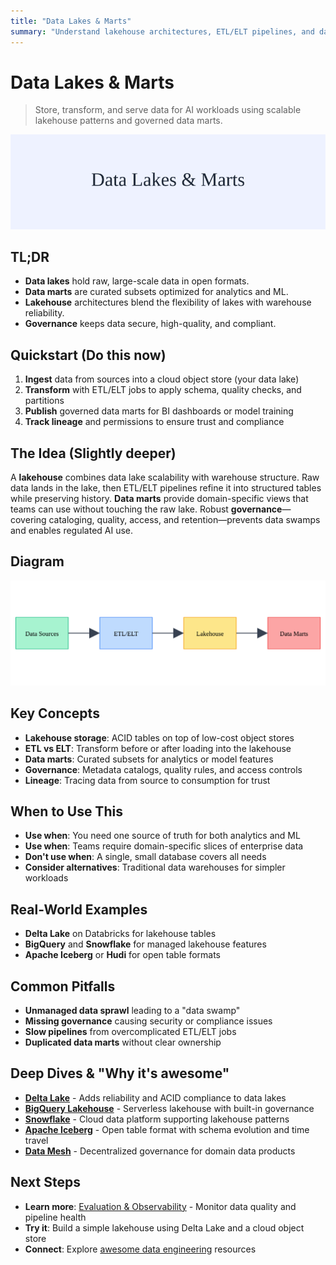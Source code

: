 ```yaml
---
title: "Data Lakes & Marts"
summary: "Understand lakehouse architectures, ETL/ELT pipelines, and data governance for AI systems"
---
```


# Data Lakes & Marts

> Store, transform, and serve data for AI workloads using scalable lakehouse patterns and governed data marts.

![ai architect data lakes and marts](/img/data-lakes-and-marts.svg)

## TL;DR
- **Data lakes** hold raw, large-scale data in open formats.
- **Data marts** are curated subsets optimized for analytics and ML.
- **Lakehouse** architectures blend the flexibility of lakes with warehouse reliability.
- **Governance** keeps data secure, high-quality, and compliant.

## Quickstart (Do this now)
1. **Ingest** data from sources into a cloud object store (your data lake)
2. **Transform** with ETL/ELT jobs to apply schema, quality checks, and partitions
3. **Publish** governed data marts for BI dashboards or model training
4. **Track lineage** and permissions to ensure trust and compliance

## The Idea (Slightly deeper)
A **lakehouse** combines data lake scalability with warehouse structure. Raw data lands in the lake, then ETL/ELT pipelines refine it into structured tables while preserving history. **Data marts** provide domain-specific views that teams can use without touching the raw lake. Robust **governance**—covering cataloging, quality, access, and retention—prevents data swamps and enables regulated AI use.

## Diagram
![Data Lakes and Marts Flow](/img/diagrams/data-lakes-and-marts.svg)

## Key Concepts
- **Lakehouse storage**: ACID tables on top of low-cost object stores
- **ETL vs ELT**: Transform before or after loading into the lakehouse
- **Data marts**: Curated subsets for analytics or model features
- **Governance**: Metadata catalogs, quality rules, and access controls
- **Lineage**: Tracing data from source to consumption for trust

## When to Use This
- **Use when**: You need one source of truth for both analytics and ML
- **Use when**: Teams require domain-specific slices of enterprise data
- **Don't use when**: A single, small database covers all needs
- **Consider alternatives**: Traditional data warehouses for simpler workloads

## Real-World Examples
- **Delta Lake** on Databricks for lakehouse tables
- **BigQuery** and **Snowflake** for managed lakehouse features
- **Apache Iceberg** or **Hudi** for open table formats

## Common Pitfalls
- **Unmanaged data sprawl** leading to a "data swamp"
- **Missing governance** causing security or compliance issues
- **Slow pipelines** from overcomplicated ETL/ELT jobs
- **Duplicated data marts** without clear ownership

## Deep Dives & "Why it's awesome"
- **[Delta Lake](https://delta.io/)** - Adds reliability and ACID compliance to data lakes
- **[BigQuery Lakehouse](https://cloud.google.com/bigquery/docs/introduction)** - Serverless lakehouse with built-in governance
- **[Snowflake](https://www.snowflake.com/en/data-lake/)** - Cloud data platform supporting lakehouse patterns
- **[Apache Iceberg](https://iceberg.apache.org/)** - Open table format with schema evolution and time travel
- **[Data Mesh](https://martinfowler.com/articles/data-mesh-principles.html)** - Decentralized governance for domain data products

## Next Steps
- **Learn more**: [Evaluation & Observability](evaluation-and-observability.md) - Monitor data quality and pipeline health
- **Try it**: Build a simple lakehouse using Delta Lake and a cloud object store
- **Connect**: Explore [awesome data engineering](https://github.com/igorbarinov/awesome-data-engineering) resources

